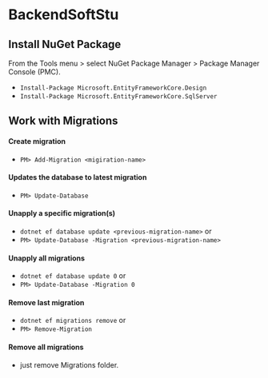 # BackendSoftStu

## Install NuGet Package
From the Tools menu > select NuGet Package Manager > Package Manager Console (PMC).
- `Install-Package Microsoft.EntityFrameworkCore.Design`
- `Install-Package Microsoft.EntityFrameworkCore.SqlServer`

## Work with Migrations

#### Create migration
- `PM> Add-Migration <migiration-name>`

#### Updates the database to latest migration
- `PM> Update-Database`

#### Unapply a specific migration(s)
- `dotnet ef database update <previous-migration-name>`
or
- `PM> Update-Database -Migration <previous-migration-name>`

#### Unapply all migrations
- `dotnet ef database update 0`
or
- `PM> Update-Database -Migration 0`

#### Remove last migration
- `dotnet ef migrations remove`
or
- `PM> Remove-Migration`

#### Remove all migrations
- just remove Migrations folder.
